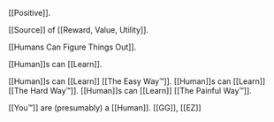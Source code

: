 [[Positive]].

[[Source]] of [[Reward, Value, Utility]].

[[Humans Can Figure Things Out]].

[[Human]]s can [[Learn]].

[[Human]]s can [[Learn]] [[The Easy Way™]].
[[Human]]s can [[Learn]] [[The Hard Way™]].
[[Human]]s can [[Learn]] [[The Painful Way™]].

[[You™]] are (presumably) a [[Human]].
[[GG]], [[EZ]]